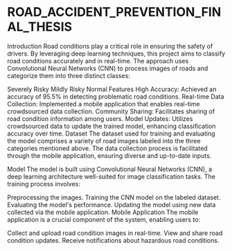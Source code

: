 # ROAD_ACCIDENT_PREVENTION_FINAL_THESIS


Introduction
Road conditions play a critical role in ensuring the safety of drivers. By leveraging deep learning techniques, this project aims to classify road conditions accurately and in real-time. The approach uses Convolutional Neural Networks (CNN) to process images of roads and categorize them into three distinct classes:

Severely Risky
Mildly Risky
Normal
Features
High Accuracy: Achieved an accuracy of 95.5% in detecting problematic road conditions.
Real-time Data Collection: Implemented a mobile application that enables real-time crowdsourced data collection.
Community Sharing: Facilitates sharing of road condition information among users.
Model Updates: Utilizes crowdsourced data to update the trained model, enhancing classification accuracy over time.
Dataset
The dataset used for training and evaluating the model comprises a variety of road images labeled into the three categories mentioned above. The data collection process is facilitated through the mobile application, ensuring diverse and up-to-date inputs.

Model
The model is built using Convolutional Neural Networks (CNN), a deep learning architecture well-suited for image classification tasks. The training process involves:

Preprocessing the images.
Training the CNN model on the labeled dataset.
Evaluating the model's performance.
Updating the model using new data collected via the mobile application.
Mobile Application
The mobile application is a crucial component of the system, enabling users to:

Collect and upload road condition images in real-time.
View and share road condition updates.
Receive notifications about hazardous road conditions.
